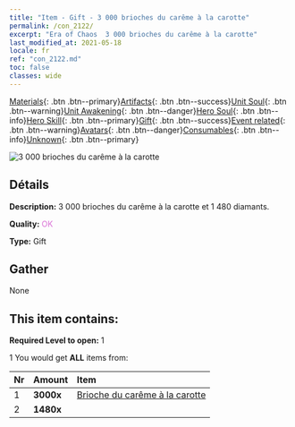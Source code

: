 ```yaml
---
title: "Item - Gift - 3 000 brioches du carême à la carotte"
permalink: /con_2122/
excerpt: "Era of Chaos  3 000 brioches du carême à la carotte"
last_modified_at: 2021-05-18
locale: fr
ref: "con_2122.md"
toc: false
classes: wide
---
```

 [Materials](/ItemsFR/){: .btn .btn--primary}[Artifacts](/ItemsFR/Artifacts/){: .btn .btn--success}[Unit Soul](/ItemsFR/UnitSoul/){: .btn .btn--warning}[Unit Awakening](/ItemsFR/UnitAwakening/){: .btn .btn--danger}[Hero Soul](/ItemsFR/HeroSoul/){: .btn .btn--info}[Hero Skill](/ItemsFR/HeroSkill/){: .btn .btn--primary}[Gift](/ItemsFR/Gift/){: .btn .btn--success}[Event related](/ItemsFR/Events/){: .btn .btn--warning}[Avatars](/ItemsFR/Avatars/){: .btn .btn--danger}[Consumables](/ItemsFR/Consumables/){: .btn .btn--info}[Unknown](/ItemsFR/Unknown/){: .btn .btn--primary}

 ![3 000 brioches du carême à la carotte](/images/t/i_907589.png)

## Détails
 **Description:** 3 000 brioches du carême à la carotte et 1 480 diamants.

 **Quality:** <span style="color: #DA70D6">OK</span>

 **Type:** Gift

## Gather

  None

## This item contains:

 **Required Level to open:** 1

 1 You would get **ALL** items  from:

  | Nr | Amount |     Item    |
  |:---|:-------|:------------|
  | 1 |  **3000x** | [Brioche du carême à la carotte](/ItemsFR/con_2119/) |  | 
  | 2 |  **1480x** | <i class="fas fa-gem"/> |  | 
